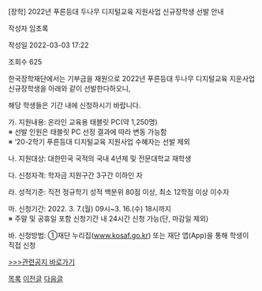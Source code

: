 
[장학] 2022년 푸른등대 두나무 디지털교육 지원사업 신규장학생 선발 안내





작성자
임초록


작성일
2022-03-03 17:22


조회수
625




﻿﻿한국장학재단에서는 기부금을 재원으로 2022년 푸른등대 두나무 디지털교육 지운사업 신규장학생을 아래와 같이 선발한다하오니,  


해당 학생들은 기간 내에 신청하시기 바랍니다.  
  
가. 지원내용: 온라인 교육용 태블릿 PC(약 1,250명)  
※ 선발 인원은 태블릿 PC 선정 결과에 따라 변동 가능함  
※ ‘20-2학기 푸른등대 디지털교육 지원사업 수혜자는 선발 제외

  
  
나. 지원대상: 대한민국 국적의 국내 4년제 및 전문대학교 재학생

  
  
다. 신청자격: 학자금 지원구간 3구간 이하인 자

  
  
라. 성적기준: 직전 정규학기 성적 백분위 80점 이상, 최소 12학점 이상 이수자

  
  
마. 신청기간: 2022. 3. 7.(월) 09시~3. 16.(수) 18시까지  
※ 주말 및 공휴일 포함 신청기간 내 24시간 신청 가능(단, 마감일 제외)

  
  
바. 신청방법: ①재단 누리집(www.kosaf.go.kr) 또는 재단 앱(App)을 통해 학생이 직접 신청

  


[>>>관련공지 바로가기](https://knu.ac.kr/wbbs/wbbs/bbs/btin/viewBtin.action?bbs_cde=1&btin.bbs_cde=1&btin.doc_no=1325678&btin.appl_no=000000&btin.page=1&btin.search_type=&btin.search_text=&popupDeco=false&btin.note_div=row&menu_idx=67)







[목록](https://computer.knu.ac.kr/06_sub/02_sub.html?key=&keyfield=&category=&page=1&bbs_code=Site_BBS_25)
[이전글](https://computer.knu.ac.kr/06_sub/02_sub.html?bbs_cmd=view&page=1&key=&keyfield=&category=&no=3712&bbs_code=Site_BBS_25)
[다음글](https://computer.knu.ac.kr/06_sub/02_sub.html?bbs_cmd=view&page=1&key=&keyfield=&category=&no=3714&bbs_code=Site_BBS_25)

















 